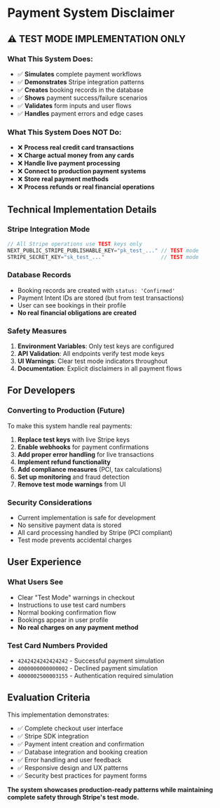 # Payment System Disclaimer

## ⚠️ TEST MODE IMPLEMENTATION ONLY

### What This System Does:
- ✅ **Simulates** complete payment workflows
- ✅ **Demonstrates** Stripe integration patterns  
- ✅ **Creates** booking records in the database
- ✅ **Shows** payment success/failure scenarios
- ✅ **Validates** form inputs and user flows
- ✅ **Handles** payment errors and edge cases

### What This System Does NOT Do:
- ❌ **Process real credit card transactions**
- ❌ **Charge actual money from any cards**
- ❌ **Handle live payment processing**
- ❌ **Connect to production payment systems**
- ❌ **Store real payment methods**
- ❌ **Process refunds or real financial operations**

## Technical Implementation Details

### Stripe Integration Mode
```javascript
// All Stripe operations use TEST keys only
NEXT_PUBLIC_STRIPE_PUBLISHABLE_KEY="pk_test_..." // TEST mode
STRIPE_SECRET_KEY="sk_test_..."                  // TEST mode
```

### Database Records
- Booking records are created with `status: 'Confirmed'`
- Payment Intent IDs are stored (but from test transactions)
- User can see bookings in their profile
- **No real financial obligations are created**

### Safety Measures
1. **Environment Variables**: Only test keys are configured
2. **API Validation**: All endpoints verify test mode keys
3. **UI Warnings**: Clear test mode indicators throughout
4. **Documentation**: Explicit disclaimers in all payment flows

## For Developers

### Converting to Production (Future)
To make this system handle real payments:

1. **Replace test keys** with live Stripe keys
2. **Enable webhooks** for payment confirmations  
3. **Add proper error handling** for live transactions
4. **Implement refund functionality**
5. **Add compliance measures** (PCI, tax calculations)
6. **Set up monitoring** and fraud detection
7. **Remove test mode warnings** from UI

### Security Considerations
- Current implementation is safe for development
- No sensitive payment data is stored
- All card processing handled by Stripe (PCI compliant)
- Test mode prevents accidental charges

## User Experience

### What Users See
- Clear "Test Mode" warnings in checkout
- Instructions to use test card numbers
- Normal booking confirmation flow
- Bookings appear in user profile
- **No real charges on any payment method**

### Test Card Numbers Provided
- `4242424242424242` - Successful payment simulation
- `4000000000000002` - Declined payment simulation  
- `4000002500003155` - Authentication required simulation

## Evaluation Criteria

This implementation demonstrates:
- ✅ Complete checkout user interface
- ✅ Stripe SDK integration
- ✅ Payment intent creation and confirmation
- ✅ Database integration and booking creation
- ✅ Error handling and user feedback
- ✅ Responsive design and UX patterns
- ✅ Security best practices for payment forms

**The system showcases production-ready patterns while maintaining complete safety through Stripe's test mode.**
